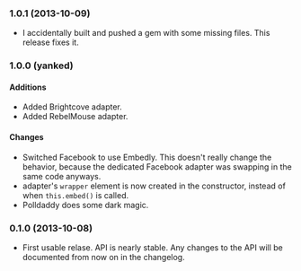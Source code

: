 ### 1.0.1 (2013-10-09)
* I accidentally built and pushed a gem with some missing files. This release
  fixes it.


### 1.0.0 (yanked)
#### Additions
* Added Brightcove adapter.
* Added RebelMouse adapter.

#### Changes
* Switched Facebook to use Embedly. This doesn't really change the behavior,
  because the dedicated Facebook adapter was swapping in the same code anyways.
* adapter's `wrapper` element is now created in the constructor, instead of
  when `this.embed()` is called.
* Polldaddy does some dark magic.


### 0.1.0 (2013-10-08)
* First usable relase. API is nearly stable. Any changes to the API will be
  documented from now on in the changelog.
